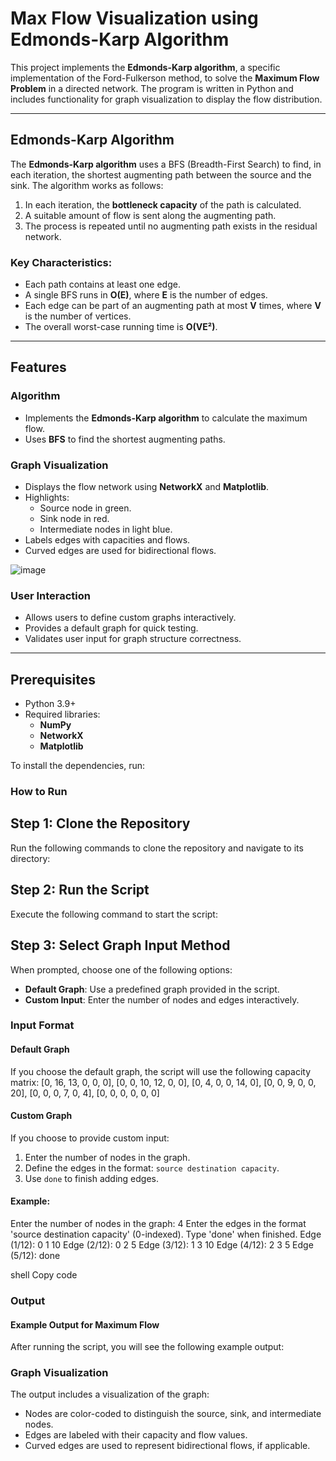# Max Flow Visualization using Edmonds-Karp Algorithm

This project implements the **Edmonds-Karp algorithm**, a specific implementation of the Ford-Fulkerson method, to solve the **Maximum Flow Problem** in a directed network. The program is written in Python and includes functionality for graph visualization to display the flow distribution.

---

## Edmonds-Karp Algorithm

The **Edmonds-Karp algorithm** uses a BFS (Breadth-First Search) to find, in each iteration, the shortest augmenting path between the source and the sink. The algorithm works as follows:
1. In each iteration, the **bottleneck capacity** of the path is calculated.
2. A suitable amount of flow is sent along the augmenting path.
3. The process is repeated until no augmenting path exists in the residual network.

### Key Characteristics:
- Each path contains at least one edge.
- A single BFS runs in **O(E)**, where **E** is the number of edges.
- Each edge can be part of an augmenting path at most **V** times, where **V** is the number of vertices.
- The overall worst-case running time is **O(VE²)**.

---

## Features

### Algorithm
- Implements the **Edmonds-Karp algorithm** to calculate the maximum flow.
- Uses **BFS** to find the shortest augmenting paths.

### Graph Visualization
- Displays the flow network using **NetworkX** and **Matplotlib**.
- Highlights:
  - Source node in green.
  - Sink node in red.
  - Intermediate nodes in light blue.
- Labels edges with capacities and flows.
- Curved edges are used for bidirectional flows.

![image](https://github.com/user-attachments/assets/6c8762e2-6c89-458c-969c-c9af3fe923eb)

### User Interaction
- Allows users to define custom graphs interactively.
- Provides a default graph for quick testing.
- Validates user input for graph structure correctness.

---

## Prerequisites

- Python 3.9+
- Required libraries:
  - **NumPy**
  - **NetworkX**
  - **Matplotlib**

To install the dependencies, run:


### How to Run

## Step 1: Clone the Repository
Run the following commands to clone the repository and navigate to its directory:


## Step 2: Run the Script
Execute the following command to start the script:


## Step 3: Select Graph Input Method
When prompted, choose one of the following options:
- **Default Graph**: Use a predefined graph provided in the script.
- **Custom Input**: Enter the number of nodes and edges interactively.

### Input Format

#### Default Graph
If you choose the default graph, the script will use the following capacity matrix:
[0, 16, 13, 0, 0, 0],
[0, 0, 10, 12, 0, 0],
[0, 4, 0, 0, 14, 0],
[0, 0, 9, 0, 0, 20],
[0, 0, 0, 7, 0, 4],
[0, 0, 0, 0, 0, 0]


#### Custom Graph
If you choose to provide custom input:
1. Enter the number of nodes in the graph.
2. Define the edges in the format: `source destination capacity`.
3. Use `done` to finish adding edges.

#### Example:
Enter the number of nodes in the graph: 4 Enter the edges in the format 'source destination capacity' (0-indexed). Type 'done' when finished. 
Edge (1/12): 0 1 10 
Edge (2/12): 0 2 5 
Edge (3/12): 1 3 10 
Edge (4/12): 2 3 5 
Edge (5/12): done

shell
Copy code


### Output

#### Example Output for Maximum Flow
After running the script, you will see the following example output:


### Graph Visualization
The output includes a visualization of the graph:
- Nodes are color-coded to distinguish the source, sink, and intermediate nodes.
- Edges are labeled with their capacity and flow values.
- Curved edges are used to represent bidirectional flows, if applicable.


